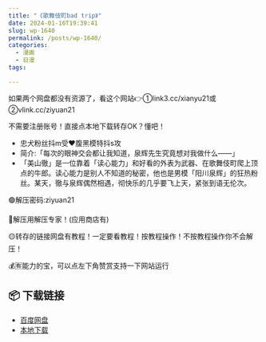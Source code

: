 ```yaml
---
title: "《歌舞伎町bad trip》"
date: 2024-01-16T19:39:41
slug: wp-1640
permalink: /posts/wp-1640/
categories:
  - 漫画
  - 日漫
tags:

---
```


如果两个网盘都没有资源了，看这个网站👉①link3.cc/xianyu21或②vlink.cc/ziyuan21

不需要注册账号！直接点本地下载转存OK？懂吧！

*   忠犬粉丝抖m受❤️腹黑模特抖s攻
*   简介:「每次的眼神交会都让我知道，泉辉先生究竟想对我做什么——」
*   「美山徹」是一位靠着「读心能力」和好看的外表为武器、在歌舞伎町爬上顶点的牛郎。读心能力是别人不知道的秘密，他也是男模「阳川泉辉」的狂热粉丝。某天，徹与泉辉偶然相遇，彻快乐的几乎要飞上天，紧张到语无伦次。

🟢解压密码:ziyuan21

🔵解压用解压专家！(应用商店有)

🟡转存的链接网盘有教程！一定要看教程！按教程操作！不按教程操作你不会解压！

💰🈶能力的宝，可以点左下角赞赏支持一下网站运行

## 📦 下载链接
- [百度网盘](https://blziyuan21.com/pay-download/1640?key=24224dda26&down_id=0)
- [本地下载](https://blziyuan21.com/pay-download/1640?key=24224dda26&down_id=1)

